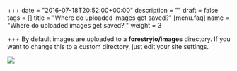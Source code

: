 +++
date = "2016-07-18T20:52:00+00:00"
description = ""
draft = false
tags = []
title = "Where do uploaded images get saved?"
[menu.faq]
name = "Where do uploaded images get saved? "
weight = 3

+++
By default images are uploaded to a **forestryio/images** directory. If you want to change this to a custom directory, just edit your site settings.

![](/docs/forestryio/images/Forestry-custom-image-path.png)